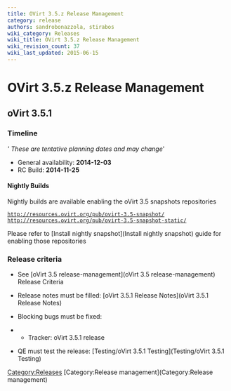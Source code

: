 ```yaml
---
title: OVirt 3.5.z Release Management
category: release
authors: sandrobonazzola, stirabos
wiki_category: Releases
wiki_title: OVirt 3.5.z Release Management
wiki_revision_count: 37
wiki_last_updated: 2015-06-15
---
```


# OVirt 3.5.z Release Management

## oVirt 3.5.1

### Timeline

*' These are tentative planning dates and may change*'

*   General availability: **2014-12-03**
*   RC Build: **2014-11-25**

#### Nightly Builds

Nightly builds are available enabling the oVirt 3.5 snapshots repositories

[`http://resources.ovirt.org/pub/ovirt-3.5-snapshot/`](http://resources.ovirt.org/pub/ovirt-3.5-snapshot/)
[`http://resources.ovirt.org/pub/ovirt-3.5-snapshot-static/`](http://resources.ovirt.org/pub/ovirt-3.5-snapshot-static/)

Please refer to [Install nightly snapshot](Install nightly snapshot) guide for enabling those repositories

### Release criteria

*   See [oVirt 3.5 release-management](oVirt 3.5 release-management) Release Criteria
*   Release notes must be filled: [oVirt 3.5.1 Release Notes](oVirt 3.5.1 Release Notes)
*   Blocking bugs must be fixed:
*   - Tracker: oVirt 3.5.1 release

*   QE must test the release: [Testing/oVirt 3.5.1 Testing](Testing/oVirt 3.5.1 Testing)

<Category:Releases> [Category:Release management](Category:Release management)
